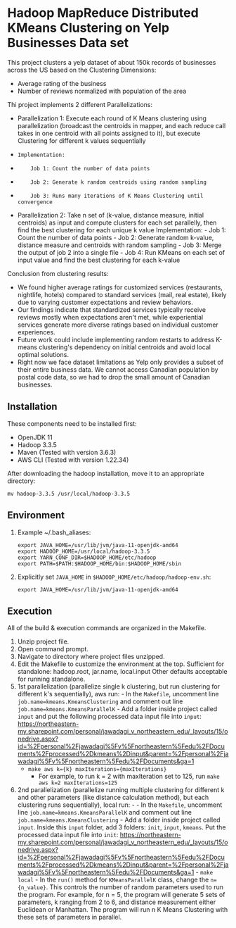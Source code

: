 # Hadoop MapReduce Distributed KMeans Clustering on Yelp Businesses Data set
This project clusters a yelp dataset of about 150k records of businesses across the US based on the Clustering Dimensions:
- Average rating of the business
- Number of reviews normalized with population of the area

Thi project implements 2 different Parallelizations:
- Parallelization 1: Execute each round of K Means clustering using parallelization (broadcast the centroids in mapper, and each reduce call takes in one centroid with all points assigned to it), but execute Clustering for different k values sequentially
-     Implementation:
-         Job 1: Count the number of data points
-         Job 2: Generate k random centroids using random sampling
-         Job 3: Runs many iterations of K Means Clustering until convergence
- Parallelization 2: Take n set of (k-value, distance measure, initial centroids) as input and compute clusters for each set parallelly, then find the best clustering for each unique k value
   Implementation:
      - Job 1: Count the number of data points
      - Job 2: Generate random k-value, distance measure and centroids with random sampling
      - Job 3: Merge the output of job 2 into a single file
      - Job 4: Run KMeans on each set of input value and find the best clustering for each k-value

Conclusion from clustering results:
- We found higher average ratings for customized services (restaurants, nightlife, hotels) compared to standard services (mail, real estate), likely due to varying customer expectations and review behaviors.
- Our findings indicate that standardized services typically receive reviews mostly when expectations aren't met, while experiential services generate more diverse ratings based on individual customer experiences.
- Future work could include implementing random restarts to address K-means clustering's dependency on initial centroids and avoid local optimal solutions.
- Right now we face dataset limitations as Yelp only provides a subset of their entire business data. We cannot access Canadian population by postal code data, so we had to drop the small amount of Canadian businesses.




 
## Installation

These components need to be installed first:

- OpenJDK 11
- Hadoop 3.3.5
- Maven (Tested with version 3.6.3)
- AWS CLI (Tested with version 1.22.34)

After downloading the hadoop installation, move it to an appropriate directory:

`mv hadoop-3.3.5 /usr/local/hadoop-3.3.5`

## Environment

1. Example ~/.bash_aliases:

   ```
   export JAVA_HOME=/usr/lib/jvm/java-11-openjdk-amd64
   export HADOOP_HOME=/usr/local/hadoop-3.3.5
   export YARN_CONF_DIR=$HADOOP_HOME/etc/hadoop
   export PATH=$PATH:$HADOOP_HOME/bin:$HADOOP_HOME/sbin
   ```

2. Explicitly set `JAVA_HOME` in `$HADOOP_HOME/etc/hadoop/hadoop-env.sh`:

   `export JAVA_HOME=/usr/lib/jvm/java-11-openjdk-amd64`

## Execution

All of the build & execution commands are organized in the Makefile.

1. Unzip project file.
2. Open command prompt.
3. Navigate to directory where project files unzipped.
4. Edit the Makefile to customize the environment at the top.
   Sufficient for standalone: hadoop.root, jar.name, local.input
   Other defaults acceptable for running standalone.
5. 1st parallelization (parallelize single k clustering, but run clustering for different k's sequentially), aws run: - In the `Makefile`, uncomment line `job.name=kmeans.KmeansClustering` and comment out line `job.name=kmeans.KmeansParallelK` - Add a folder inside project called `input` and put the following processed data input file into `input`: https://northeastern-my.sharepoint.com/personal/jawadagi_v_northeastern_edu/_layouts/15/onedrive.aspx?id=%2Fpersonal%2Fjawadagi%5Fv%5Fnortheastern%5Fedu%2FDocuments%2Fprocessed%2Dkmeans%2Dinput&parent=%2Fpersonal%2Fjawadagi%5Fv%5Fnortheastern%5Fedu%2FDocuments&ga=1
   - `make aws k={k} maxIterations={maxIterations}`
     - For example, to run k = 2 with maxIteration set to 125, run `make aws k=2 maxIterations=125`
6. 2nd parallelization (parallelize running multiple clustering for different k and other parameters (like distance calculation method), but each clustering runs sequentially), local run: - - In the `Makefile`, uncomment line `job.name=kmeans.KmeansParallelK` and comment out line `job.name=kmeans.KmeansClustering` - Add a folder inside project called `input`. Inside this `input` folder, add 3 folders: `init`, `input`, `kmeans`. Put the processed data input file into `init`: https://northeastern-my.sharepoint.com/personal/jawadagi_v_northeastern_edu/_layouts/15/onedrive.aspx?id=%2Fpersonal%2Fjawadagi%5Fv%5Fnortheastern%5Fedu%2FDocuments%2Fprocessed%2Dkmeans%2Dinput&parent=%2Fpersonal%2Fjawadagi%5Fv%5Fnortheastern%5Fedu%2FDocuments&ga=1 - `make local` - In the `run()` method for `KMeansParallelK` class, change the `n={n_value}`. This controls the number of random parameters used to run the program. For example, for n = 5, the program will generate 5 sets of parameters, k ranging from 2 to 6, and distance measurement either Euclidean or Manhattan. The program will run n K Means Clustering with these sets of parameters in parallel.
